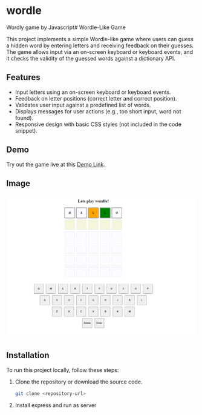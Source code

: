# wordle

Wordly game by Javascript# Wordle-Like Game

This project implements a simple Wordle-like game where users can guess a hidden word by entering letters and receiving feedback on their guesses. The game allows input via an on-screen keyboard or keyboard events, and it checks the validity of the guessed words against a dictionary API.

## Features

- Input letters using an on-screen keyboard or keyboard events.
- Feedback on letter positions (correct letter and correct position).
- Validates user input against a predefined list of words.
- Displays messages for user actions (e.g., too short input, word not found).
- Responsive design with basic CSS styles (not included in the code snippet).

## Demo

Try out the game live at this [Demo Link](https://toihid.github.io/wordle/).

## Image

![Game Screenshot](screenshort.png)

## Installation

To run this project locally, follow these steps:

1. Clone the repository or download the source code.
   ```bash
   git clone <repository-url>
   ```
2. Install express and run as server
